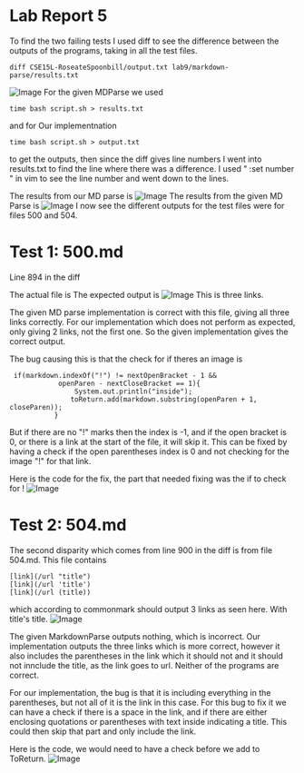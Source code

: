 
# Lab Report 5

To find the two failing tests I used diff to see the difference between the outputs of the programs, taking in all the test files.
 ```
 diff CSE15L-RoseateSpoonbill/output.txt lab9/markdown-parse/results.txt
 ````
![Image](photos/diff.png)
For the given MDParse we used 
```
time bash script.sh > results.txt 
```
and for Our implementnation 
```
time bash script.sh > output.txt
```
to get the outputs, then since the diff gives line numbers I went into results.txt to find the line where there was a difference. 
 I used " :set number " in vim to see the line number and went down to the lines.

The results from our MD parse is ![Image](photos/vimoutout.png) 
The results from the given MD Parse is ![Image](photos/vimresults.png)
I now see the different outputs for the test files were for files 500 and 504.

# Test 1: 500.md
Line 894 in the diff 
 

The actual file is 
The expected output is ![Image](photos/500exp.png) 
This is three links.

The given MD parse implementation is correct with this file, giving all three links correctly.
For our implementation which does not perform as expected, only giving 2 links, not the first one. So the given implementation gives the correct output.

The bug causing this is that the check for if theres an image is 
```
 if(markdown.indexOf("!") != nextOpenBracket - 1 &&
            openParen - nextCloseBracket == 1){
                System.out.println("inside");
               toReturn.add(markdown.substring(openParen + 1, closeParen));
           }
```
But if there are no "!" marks then the index is -1, and if the open bracket is 0, or there is a link at the start of the file, it will skip it. This can be fixed by having a check if the open parentheses index is 0 and not checking for the image "!" for that link. 

Here is the code for the fix, the part that needed fixing was the if to check for !
![Image](photos/504tofix.png)

# Test 2: 504.md
The second disparity which comes from line 900 in the diff 
is from file 504.md.
This file contains 
```
[link](/url "title")
[link](/url 'title')
[link](/url (title))
````
which according to commonmark should output 3 links as seen here. With title's title.
![Image](photos/cm2.png)

The given MarkdownParse outputs nothing, which is incorrect. Our implementation outputs the three links which is more correct, however it also includes the parentheses in the link which it should not and it should not innclude the title, as the link goes to url. Neither of the programs are correct.

For our implementation, the bug is that it is including everything in the parentheses, but not all of it is the link in this case. For this bug to fix it we can have a check if there is a space in the link, and if there are either enclosing quotations or parentheses with text inside indicating a title. This could then skip that part and only include the link.

Here is the code, we would need to have a check before we add to ToReturn.
![Image](photos/504sec.png)